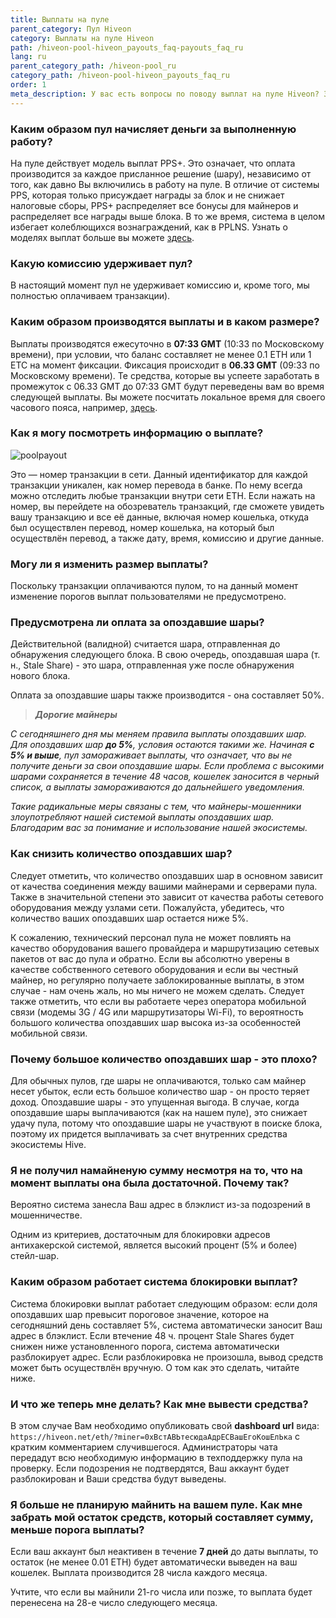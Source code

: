 ```yaml
---
title: Выплаты на пуле
parent_category: Пул Hiveon
category: Выплаты на пуле Hiveon
path: /hiveon-pool-hiveon_payouts_faq-payouts_faq_ru
lang: ru
parent_category_path: /hiveon-pool_ru
category_path: /hiveon-pool-hiveon_payouts_faq_ru
order: 1
meta_description: У вас есть вопросы по поводу выплат на пуле Hiveon? Здесь вы найдете все ответы.
---
```


### Каким образом пул начисляет деньги за выполненную работу?
На пуле действует модель выплат PPS+. Это означает, что оплата производится за каждое присланное решение (шару), независимо от того, как давно Вы включились в работу на пуле. В отличие от системы PPS, которая только присуждает награды за блок и не снижает налоговые сборы, PPS+ распределяет все бонусы для майнеров и распределяет все награды выше блока. В то же время, система в целом избегает колеблющихся вознаграждений, как в PPLNS. Узнать о моделях выплат больше вы можете [здесь](https://hiveos.farm/hiveon-pool-general_pool_faq-general_faq_ru).

### Какую комиссию удерживает пул?
В настоящий момент пул не удерживает комиссию и, кроме того, мы полностью оплачиваем транзакции).

### Каким образом производятся выплаты и в каком размере?
Выплаты производятся ежесуточно в **07:33 GMT** (10:33 по Московскому времени), при условии, что баланс составляет не менее 0.1 ETH или 1 ЕТС на момент фиксации. Фиксация происходит в **06.33 GMT** (09:33 по Московскому времени). Те средства, которые вы успеете заработать в промежуток с 06.33 GMT до 07:33 GMT будут переведены вам во время следующей выплаты.
Вы можете посчитать локальное время для своего часового пояса, например, <a href="https://time100.ru/GMT">здесь</a>.

### Как я могу посмотреть информацию о выплате?

<img src="https://lbd.hiveos.farm/kb/images/poolpayout.jpg" alt="poolpayout">

Это — номер транзакции в сети.
Данный идентификатор для каждой транзакции уникален, как номер перевода в банке.
По нему всегда можно отследить любые транзакции внутри сети ETH.
Если нажать на номер, вы перейдете на обозреватель транзакций, где сможете увидеть вашу транзакцию и все её данные, включая номер кошелька, откуда был осуществлен перевод, номер кошелька, на который был осуществлён перевод, а также дату, время, комиссию и другие данные.

### Могу ли я изменить размер выплаты?
Поскольку транзакции оплачиваются пулом, то на данный момент изменение порогов выплат пользователями не предусмотрено.

### Предусмотрена ли оплата за опоздавшие шары?
Действительной (валидной) считается шара, отправленная до обнаружения следующего блока. В свою очередь, опоздавшая шара (т. н., Stale Share) - это шара, отправленная уже после обнаружения нового блока.

Оплата за опоздавшие шары также производится - она составляет 50%.


> __*Дорогие майнеры*__

_С сегодняшнего дня мы меняем правила выплаты опоздавших шар. Для опоздавших шар **до 5%**, условия остаются такими же. Начиная **с 5% и выше**, пул замораживает выплаты, что означает, что вы не получите деньги за свои опоздавшие шары. Если проблема с высокими шарами сохраняется в течение 48 часов, кошелек заносится в черный список, а выплаты замораживаются до дальнейшего уведомления._

_Такие радикальные меры связаны с тем, что майнеры-мошенники злоупотребляют нашей системой выплаты опоздавших шар. Благодарим вас за понимание и использование нашей экосистемы._

### Как снизить количество опоздавших шар?
Следует отметить, что количество опоздавших шар в основном зависит от качества соединения между вашими майнерами и серверами пула. Также в значительной степени это зависит от качества работы сетевого оборудования между узлами сети. Пожалуйста, убедитесь, что количество ваших опоздавших шар остается ниже 5%.

К сожалению, технический персонал пула не может повлиять на качество оборудования вашего провайдера и маршрутизацию сетевых пакетов от вас до пула и обратно. Если вы абсолютно уверены в качестве собственного сетевого оборудования и если вы честный майнер, но регулярно получаете заблокированные выплаты, в этом случае - нам очень жаль, но мы ничего не можем сделать. Следует также отметить, что если вы работаете через оператора мобильной связи (модемы 3G / 4G или маршрутизаторы Wi-Fi), то вероятность большого количества опоздавших шар высока из-за особенностей мобильной связи.

### Почему большое количество опоздавших шар - это плохо?
Для обычных пулов, где шары не оплачиваются, только сам майнер несет убыток, если есть большое количество шар - он просто теряет доход. Опоздавшие шары - это упущенная выгода. В случае, когда опоздавшие шары выплачиваются (как на нашем пуле), это снижает удачу пула, потому что опоздавшие шары не участвуют в поиске блока, поэтому их придется выплачивать за счет внутренних средства экосистемы Hive.

### Я не получил намайненую сумму несмотря на то, что на момент выплаты она была достаточной. Почему так?
Вероятно система занесла Ваш адрес в блэклист из-за подозрений в мошенничестве.

Одним из критериев, достаточным для блокировки адресов антихакерской системой, является высокий процент (5% и более) стейл-шар.

### Каким образом работает система блокировки выплат?
Система блокировки выплат работает следующим образом: если доля опоздавших шар превысит пороговое значение, которое на сегодняшний день составляет 5%, система автоматически заносит Ваш адрес в блэклист. Если втечение 48 ч. процент Stale Shares будет снижен ниже установленного порога, система автоматически разблокирует адрес. Если разблокировка не произошла, вывод средств может быть осуществлён вручную. О том как это сделать, читайте ниже.

### И что же теперь мне делать? Как мне вывести средства?
В этом случае Вам необходимо опубликовать свой **dashboard url** вида: `https://hiveon.net/eth/?miner=0xВстАВЬтесюдаАдрЕСВашЕгоКошЕлЬка` с кратким комментарием случившегося. Администраторы чата передадут всю необходимую информацию в техподдержку пула на проверку. Если подозрения не подтвердятся, Ваш аккаунт будет разблокирован и Ваши средства будут выведены.

### Я больше не планирую майнить на вашем пуле. Как мне забрать мой остаток средств, который составляет сумму, меньше порога выплаты?
Если ваш аккаунт был неактивен в течение **7 дней** до даты выплаты, то остаток (не менее 0.01 ETH) будет автоматически выведен на ваш кошелек. Выплата производится 28 числа каждого месяца.

Учтите, что если вы майнили 21-го числа или позже, то выплата будет перенесена на 28-е число следующего месяца.

